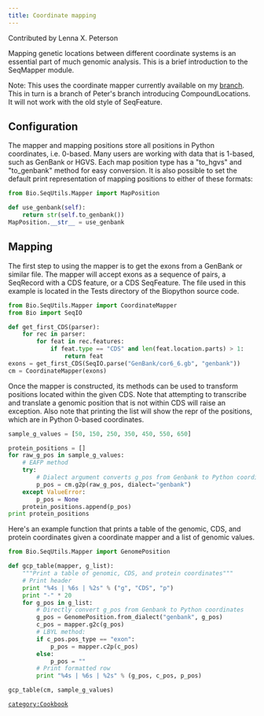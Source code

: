 ```yaml
---
title: Coordinate mapping
---
```


Contributed by Lenna X. Peterson

Mapping genetic locations between different coordinate systems is an
essential part of much genomic analysis. This is a brief introduction to
the SeqMapper module.

Note: This uses the coordinate mapper currently available on my
[branch](https://github.com/lennax/biopython/tree/f_loc4). This in turn
is a branch of Peter's branch introducing CompoundLocations. It will not
work with the old style of SeqFeature.

Configuration
-------------

The mapper and mapping positions store all positions in Python
coordinates, i.e. 0-based. Many users are working with data that is
1-based, such as GenBank or HGVS. Each map position type has a
"to\_hgvs" and "to\_genbank" method for easy conversion. It is also
possible to set the default print representation of mapping positions to
either of these formats:

``` Python
from Bio.SeqUtils.Mapper import MapPosition

def use_genbank(self):
    return str(self.to_genbank())
MapPosition.__str__ = use_genbank
```

Mapping
-------

The first step to using the mapper is to get the exons from a GenBank or
similar file. The mapper will accept exons as a sequence of pairs, a
SeqRecord with a CDS feature, or a CDS SeqFeature. The file used in this
example is located in the Tests directory of the Biopython source code.

``` Python
from Bio.SeqUtils.Mapper import CoordinateMapper
from Bio import SeqIO

def get_first_CDS(parser):
    for rec in parser:
        for feat in rec.features:
            if feat.type == "CDS" and len(feat.location.parts) > 1:
                return feat
exons = get_first_CDS(SeqIO.parse("GenBank/cor6_6.gb", "genbank"))
cm = CoordinateMapper(exons)
```

Once the mapper is constructed, its methods can be used to transform
positions located within the given CDS. Note that attempting to
transcribe and translate a genomic position that is not within CDS will
raise an exception. Also note that printing the list will show the repr
of the positions, which are in Python 0-based coordinates.

``` Python
sample_g_values = [50, 150, 250, 350, 450, 550, 650]

protein_positions = []
for raw_g_pos in sample_g_values:
    # EAFP method
    try:
        # Dialect argument converts g_pos from Genbank to Python coordinates
        p_pos = cm.g2p(raw_g_pos, dialect="genbank")
    except ValueError:
        p_pos = None
    protein_positions.append(p_pos)
print protein_positions
```

Here's an example function that prints a table of the genomic, CDS, and
protein coordinates given a coordinate mapper and a list of genomic
values.

``` Python
from Bio.SeqUtils.Mapper import GenomePosition

def gcp_table(mapper, g_list):
    """Print a table of genomic, CDS, and protein coordinates"""
    # Print header
    print "%4s | %6s | %2s" % ("g", "CDS", "p")
    print "-" * 20
    for g_pos in g_list:
        # Directly convert g_pos from Genbank to Python coordinates
        g_pos = GenomePosition.from_dialect("genbank", g_pos)
        c_pos = mapper.g2c(g_pos)
        # LBYL method:
        if c_pos.pos_type == "exon":
            p_pos = mapper.c2p(c_pos)
        else:
            p_pos = ""
        # Print formatted row
        print "%4s | %6s | %2s" % (g_pos, c_pos, p_pos)

gcp_table(cm, sample_g_values)
```

[`category:Cookbook`](category:Cookbook "wikilink")
